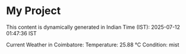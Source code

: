 # My Project

This content is dynamically generated in Indian Time (IST): 2025-07-12 01:47:36 IST


Current Weather in Coimbatore:
Temperature: 25.88 °C
Condition: mist
